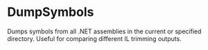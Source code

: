 # DumpSymbols
Dumps symbols from all .NET assemblies in the current or specified directory. Useful for comparing different IL trimming outputs.
